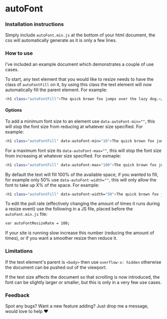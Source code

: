 # autoFont

### Installation instructions

Simply include `autoFont.min.js` at the bottom of your html document, the css will automatically generate as it is only a few lines.

### How to use

I’ve included an example document which demonstrates a couple of use cases.

To start, any text element that you would like to resize needs to have the class of `autoFontFill` on it, by using this class the text element will now automatically fill the parent element. For example:

```sh
<h1 class="autoFontFill">The quick brown fox jumps over the lazy dog.</h1>
```

#### Options

To add a minimum font size to an element use `data-autoFont-min=""`, this will stop the font size from reducing at whatever size specified. For example:

```sh
<h1 class="autoFontFill" data-autoFont-min="10">The quick brown fox jumps over the lazy dog.</h1>
```

For a maximum font size its `data-autoFont-max=""`, this will stop the font size from increasing at whatever size specified. For exmaple:

```sh
<h1 class="autoFontFill" data-autoFont-max="100">The quick brown fox jumps over the lazy dog.</h1>
```

By default the text will fill 100% of the available space, if you wanted to fill, for example only 50% use  `data-autoFont-width=""`, this will only allow the font to take up X% of the space. For example:

```sh
<h1 class="autoFontFill" data-autoFont-width="50">The quick brown fox jumps over the lazy dog.</h1>
```

To edit the poll rate (effectively changing the amount of times it runs during a resize event) use the following in a JS file, placed before the `autoFont.min.js` file:

```sh
var autoFontResizeRate = 100;
```

If your site is running slow increase this number (reducing the amount of times), or if you want a smoother resize then reduce it.

### Limitations

If the text element's parent is `<body>` then use `overflow-x: hidden` otherwise the document can be pushed out of the viewport.

If the text size affects the document so that scrolling is now introduced, the font can be slightly larger or smaller, but this is only in a very few use cases.

### Feedback

Spot any bugs? Want a new feature adding? Just drop me a message, would love to help :heart:
